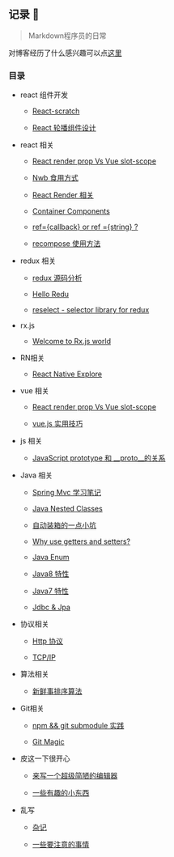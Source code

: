 ## 记录 📝

> Markdown程序员的日常

对博客经历了什么感兴趣可以点[这里](https://github.com/Nbsaw/notes/blob/master/CHANGELOG.md)

### 目录

- react 组件开发

  - [React-scratch](https://github.com/Nbsaw/notes/issues/51)

  - [React 轮播组件设计](https://github.com/Nbsaw/notes/issues/48)

- react 相关

  - [React render prop Vs Vue slot-scope](https://github.com/Nbsaw/notes/issues/53)
  
  - [Nwb 食用方式](https://github.com/Nbsaw/notes/issues/52)

  - [React Render 相关](https://github.com/Nbsaw/notes/issues/45)

  - [Container Components](https://github.com/Nbsaw/notes/issues/44)

  - [ref={callback} or ref ={string} ? ](https://github.com/Nbsaw/notes/issues/43)

  - [recompose 使用方法](https://github.com/Nbsaw/notes/issues/41)

- redux 相关

  - [redux 源码分析](https://github.com/Nbsaw/notes/issues/55)

  - [Hello Redu](https://github.com/Nbsaw/notes/issues/46)

  - [reselect - selector library for redux](https://github.com/Nbsaw/notes/issues/42)

- rx.js

  - [Welcome to Rx.js world](https://github.com/Nbsaw/notes/issues/49)

- RN相关

  - [React Native Explore](https://github.com/Nbsaw/notes/issues/36)

- vue 相关

  - [React render prop Vs Vue slot-scope](https://github.com/Nbsaw/notes/issues/53)

  - [vue.js 实用技巧](https://github.com/Nbsaw/notes/issues/37)

- js 相关

  - [JavaScript prototype 和 __proto__的关系](https://github.com/Nbsaw/notes/issues/24)

- Java 相关

  - [Spring Mvc 学习笔记 ](https://github.com/Nbsaw/notes/issues/15)

  - [Java Nested Classes](https://github.com/Nbsaw/notes/issues/27)

  - [自动装箱的一点小坑 ](https://github.com/Nbsaw/notes/issues/26)

  - [Why use getters and setters?](https://github.com/Nbsaw/notes/issues/25)

  - [Java Enum](https://github.com/Nbsaw/notes/issues/21)

  - [Java8 特性](https://github.com/Nbsaw/notes/issues/20)

  - [Java7 特性](https://github.com/Nbsaw/notes/issues/19)

  - [Jdbc & Jpa](https://github.com/Nbsaw/notes/issues/31)

- 协议相关

  - [Http 协议](https://github.com/Nbsaw/notes/issues/17)

  - [TCP/IP](https://github.com/Nbsaw/notes/issues/18)

- 算法相关

  - [新鲜事排序算法](https://github.com/Nbsaw/notes/issues/14)
  
- Git相关
  
  - [npm && git submodule 实践](https://github.com/Nbsaw/notes/issues/54)
  
  - [Git Magic](https://github.com/Nbsaw/notes/issues/47)

- 皮这一下很开心

  - [来写一个超级简陋的编辑器](https://github.com/Nbsaw/notes/issues/40)

  - [一些有趣的小东西](https://github.com/Nbsaw/notes/issues/4)

- 乱写

  - [杂记](https://github.com/Nbsaw/notes/issues/39)
  
  - [一些要注意的事情](https://github.com/Nbsaw/notes/issues/11)
